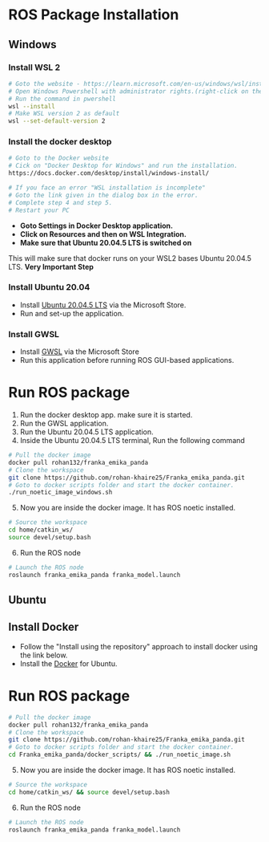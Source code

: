# ROS Package Installation #

## Windows ##

### Install WSL 2 ###
```bash
# Goto the website - https://learn.microsoft.com/en-us/windows/wsl/install
# Open Windows Powershell with administrator rights.(right-click on the application and click on Run-as Administrator)
# Run the command in pwershell
wsl --install
# Make WSL version 2 as default
wsl --set-default-version 2
```

### Install the docker desktop ###
```bash
# Goto to the Docker website
# Cick on "Docker Desktop for Windows" and run the installation.
https://docs.docker.com/desktop/install/windows-install/

# If you face an error "WSL installation is incomplete"
# Goto the link given in the dialog box in the error.
# Complete step 4 and step 5.
# Restart your PC
```
- **Goto Settings in Docker Desktop application.**
- **Click on Resources and then on WSL Integration.**
- **Make sure that Ubuntu 20.04.5 LTS is switched on**

This will make sure that docker runs on your WSL2 bases Ubuntu 20.04.5 LTS. **Very Important Step**

### Install Ubuntu 20.04 ###
- Install [Ubuntu 20.04.5 LTS](https://apps.microsoft.com/store/detail/ubuntu-20045-lts/9MTTCL66CPXJ?hl=en-us&gl=us) via the Microsoft Store.
- Run and set-up the application.

### Install GWSL ###
- Install [GWSL](https://apps.microsoft.com/store/detail/gwsl/9NL6KD1H33V3?hl=en-us&gl=us) via the Microsoft Store
- Run this application before running ROS GUI-based applications.

# Run ROS package #
1. Run the docker desktop app. make sure it is started.
2. Run the GWSL application.
3. Run the Ubuntu 20.04.5 LTS application.
4. Inside the Ubuntu 20.04.5 LTS terminal, Run the following command 
```bash
# Pull the docker image
docker pull rohan132/franka_emika_panda
# Clone the workspace
git clone https://github.com/rohan-khaire25/Franka_emika_panda.git
# Goto to docker scripts folder and start the docker container.
./run_noetic_image_windows.sh
```
5. Now you are inside the docker image. It has ROS noetic installed.
```bash
# Source the workspace
cd home/catkin_ws/
source devel/setup.bash
```
6. Run the ROS node
```bash
# Launch the ROS node
roslaunch franka_emika_panda franka_model.launch
```

## Ubuntu ##

## Install Docker ##
- Follow the "Install using the repository" approach to install docker using the link below.
- Install the [Docker](https://docs.docker.com/engine/install/ubuntu/) for Ubuntu.

# Run ROS package #
```bash
# Pull the docker image
docker pull rohan132/franka_emika_panda
# Clone the workspace
git clone https://github.com/rohan-khaire25/Franka_emika_panda.git
# Goto to docker scripts folder and start the docker container.
cd Franka_emika_panda/docker_scripts/ && ./run_noetic_image.sh
```
5. Now you are inside the docker image. It has ROS noetic installed.
```bash
# Source the workspace
cd home/catkin_ws/ && source devel/setup.bash
```
6. Run the ROS node
```bash
# Launch the ROS node
roslaunch franka_emika_panda franka_model.launch
```









